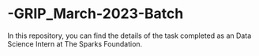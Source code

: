 # -GRIP_March-2023-Batch
In this repository, you can find the details of the task completed as an Data Science Intern at The Sparks Foundation.

